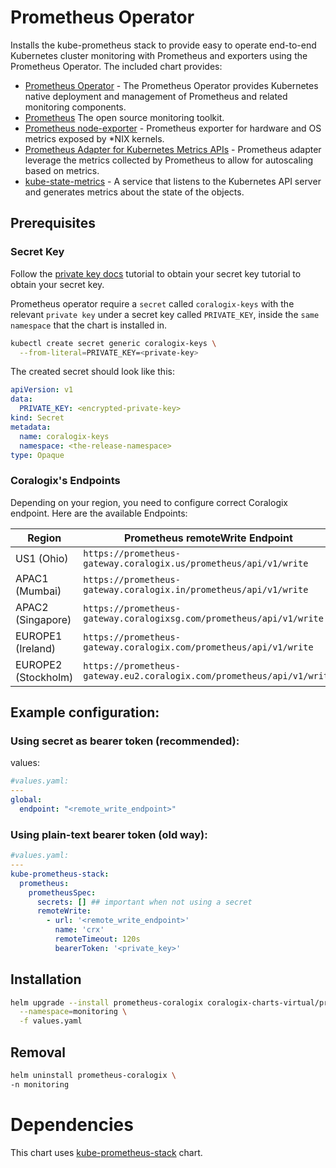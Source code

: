 # Prometheus Operator



Installs the kube-prometheus stack to provide easy to operate end-to-end Kubernetes cluster monitoring with Prometheus and exporters using the Prometheus Operator.
The included chart provides:

- [Prometheus Operator](https://github.com/prometheus-operator/prometheus-operator) - The Prometheus Operator provides Kubernetes native deployment and management of Prometheus and related monitoring components.
- [Prometheus](https://prometheus.io/) The open source monitoring toolkit.
- [Prometheus node-exporter](https://github.com/prometheus/node_exporter) - Prometheus exporter for hardware and OS metrics exposed by *NIX kernels.
- [Prometheus Adapter for Kubernetes Metrics APIs](https://github.com/kubernetes-sigs/prometheus-adapter) - Prometheus adapter leverage the metrics collected by Prometheus to allow for autoscaling based on metrics.
- [kube-state-metrics](https://github.com/kubernetes/kube-state-metrics) - A service that listens to the Kubernetes API server and generates metrics about the state of the objects.


## Prerequisites

###  Secret Key

Follow the [private key docs](https://coralogix.com/docs/private-key/) tutorial to obtain your secret key tutorial to obtain your secret key.

Prometheus operator require a `secret` called `coralogix-keys` with the relevant `private key` under a secret key called `PRIVATE_KEY`, inside the `same namespace` that the chart is installed in.


```bash
kubectl create secret generic coralogix-keys \
  --from-literal=PRIVATE_KEY=<private-key>
```

The created secret should look like this:
```yaml
apiVersion: v1
data:
  PRIVATE_KEY: <encrypted-private-key>
kind: Secret
metadata:
  name: coralogix-keys
  namespace: <the-release-namespace>
type: Opaque 
```

### Coralogix's Endpoints 

Depending on your region, you need to configure correct Coralogix endpoint. Here are the available Endpoints:

| Region            | Prometheus remoteWrite Endpoint     | 
|-------------------|------------------------------------------------------------------------|
| US1 (Ohio)                | `https://prometheus-gateway.coralogix.us/prometheus/api/v1/write`      |
| APAC1 (Mumbai)     | `https://prometheus-gateway.coralogix.in/prometheus/api/v1/write`      |
| APAC2 (Singapore) | `https://prometheus-gateway.coralogixsg.com/prometheus/api/v1/write`   |
| EUROPE1 (Ireland)  | `https://prometheus-gateway.coralogix.com/prometheus/api/v1/write`     |
| EUROPE2 (Stockholm)  | `https://prometheus-gateway.eu2.coralogix.com/prometheus/api/v1/write` |

## Example configuration:

### Using secret as bearer token (recommended):

values:
```yaml
#values.yaml:
---
global:
  endpoint: "<remote_write_endpoint>"
```

### Using plain-text bearer token (old way):
```yaml
#values.yaml:
---
kube-prometheus-stack:
  prometheus: 
    prometheusSpec: 
      secrets: [] ## important when not using a secret
      remoteWrite:
        - url: '<remote_write_endpoint>'
          name: 'crx'
          remoteTimeout: 120s
          bearerToken: '<private_key>' 
```  
## Installation

```bash
helm upgrade --install prometheus-coralogix coralogix-charts-virtual/prometheus-operator-coralogix \
  --namespace=monitoring \
  -f values.yaml
```
## Removal
```bash
helm uninstall prometheus-coralogix \
-n monitoring
```

# Dependencies

This chart uses [kube-prometheus-stack](https://github.com/prometheus-community/helm-charts/tree/main/charts/kube-prometheus-stack) chart.
